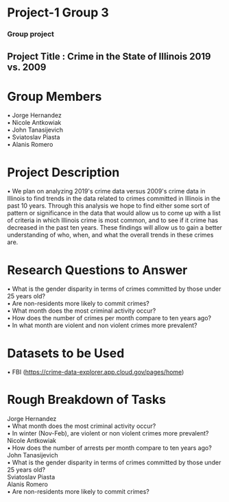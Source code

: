 # Project-1 Group 3
### Group project  
## Project Title :	Crime in the State of Illinois 2019 vs. 2009   
# Group Members
•	Jorge Hernandez  
•	Nicole Antkowiak  
•	John Tanasijevich  
•	Sviatoslav Piasta  
•	Alanis Romero  
# Project Description  
•	We plan on analyzing 2019's crime data versus 2009's crime data in Illinois to find trends in the data related to crimes committed in Illinois in the past 10 years.  Through this analysis we hope to find either some sort of pattern or significance in the data that would allow us to come up with a list of criteria in which Illinois crime is most common, and to see if it crime has decreased in the past ten years.  These findings will allow us to gain a better understanding of who, when, and what the overall trends in these crimes are. 
# Research Questions to Answer 
•	What is the gender disparity in terms of crimes committed by those under 25 years old?  
•	Are non-residents more likely to commit crimes?  
•	What month does the most criminal activity occur?  
•	How does the number of crimes per month compare to ten years ago?  
•	In what month are violent and non violent crimes more prevalent?
# Datasets to be Used
•	FBI 
(https://crime-data-explorer.app.cloud.gov/pages/home)
# Rough Breakdown of Tasks 
Jorge Hernandez  
• What month does the most criminal activity occur?  
• In winter (Nov-Feb), are violent or non violent crimes more prevalent?  
Nicole Antkowiak  
• How does the number of arrests per month compare to ten years ago?  
John Tanasijevich  
• What is the gender disparity in terms of crimes committed by those under 25 years old?  
Sviatoslav Piasta  
Alanis Romero  
• Are non-residents more likely to commit crimes?
